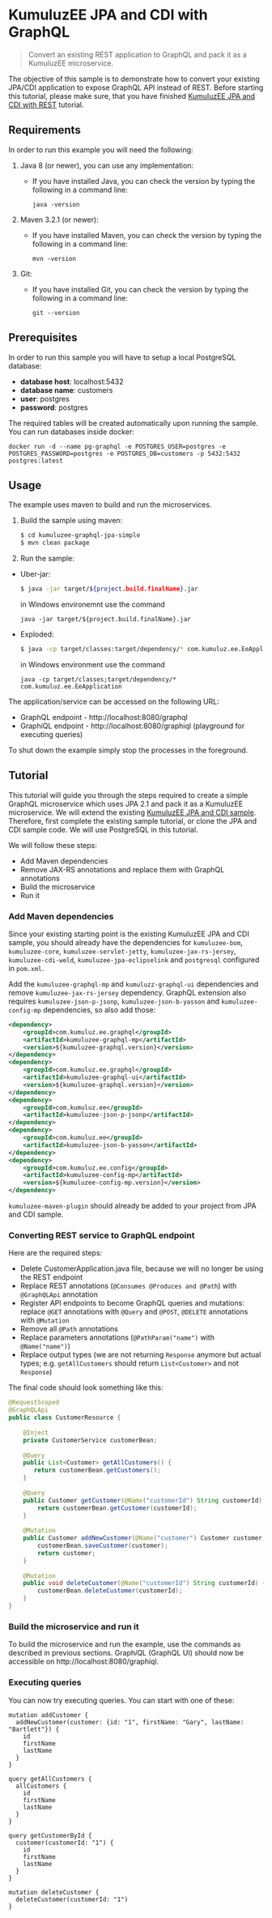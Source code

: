 # KumuluzEE JPA and CDI with GraphQL

> Convert an existing REST application to GraphQL and pack it as a KumuluzEE microservice.

The objective of this sample is to demonstrate how to convert your existing JPA/CDI application to expose GraphQL
API instead of REST. Before starting this tutorial, please make sure, that you have finished 
[KumuluzEE JPA and CDI with REST](https://github.com/kumuluz/kumuluzee-samples/tree/master/jpa) tutorial.

## Requirements

In order to run this example you will need the following:

1. Java 8 (or newer), you can use any implementation:
    * If you have installed Java, you can check the version by typing the following in a command line:
        
        ```
        java -version
        ```

2. Maven 3.2.1 (or newer):
    * If you have installed Maven, you can check the version by typing the following in a command line:
        
        ```
        mvn -version
        ```
3. Git:
    * If you have installed Git, you can check the version by typing the following in a command line:
    
        ```
        git --version
        ```
    

## Prerequisites

In order to run this sample you will have to setup a local PostgreSQL database:
- __database host__: localhost:5432
- __database name__: customers
- __user__: postgres
- __password__: postgres

The required tables will be created automatically upon running the sample.
You can run databases inside docker:
```
docker run -d --name pg-graphql -e POSTGRES_USER=postgres -e POSTGRES_PASSWORD=postgres -e POSTGRES_DB=customers -p 5432:5432 postgres:latest
```

## Usage

The example uses maven to build and run the microservices.

1. Build the sample using maven:

    ```bash
    $ cd kumuluzee-graphql-jpa-simple
    $ mvn clean package
    ```

2. Run the sample:
* Uber-jar:

    ```bash
    $ java -jar target/${project.build.finalName}.jar
    ```
    
    in Windows environemnt use the command
    ```batch
    java -jar target/${project.build.finalName}.jar
    ```

* Exploded:

    ```bash
    $ java -cp target/classes:target/dependency/* com.kumuluz.ee.EeApplication
    ```
    
    in Windows environment use the command
    ```batch
    java -cp target/classes;target/dependency/* com.kumuluz.ee.EeApplication
    ```
    
    
The application/service can be accessed on the following URL:
* GraphQL endpoint - http://localhost:8080/graphql
* GraphiQL endpoint - http://localhost:8080/graphiql (playground for executing queries)

To shut down the example simply stop the processes in the foreground.

## Tutorial
This tutorial will guide you through the steps required to create a simple GraphQL microservice which uses JPA 2.1 and
pack it as a KumuluzEE microservice. We will extend the existing
[KumuluzEE JPA and CDI sample](https://github.com/kumuluz/kumuluzee-samples/tree/master/jpa).
Therefore, first complete the existing sample tutorial, or clone the JPA and CDI sample code. We will use PostgreSQL
in this tutorial.

We will follow these steps:
* Add Maven dependencies
* Remove JAX-RS annotations and replace them with GraphQL annotations
* Build the microservice
* Run it

### Add Maven dependencies

Since your existing starting point is the existing KumuluzEE JPA and CDI sample, you should already have the
dependencies for `kumuluzee-bom`, `kumuluzee-core`, `kumuluzee-servlet-jetty`, `kumuluzee-jax-rs-jersey`,
`kumuluzee-cdi-weld`, `kumuluzee-jpa-eclipselink` and `postgresql` configured in `pom.xml`.


Add the `kumuluzee-graphql-mp` and `kumuluzz-graphql-ui` dependencies and remove `kumuluzee-jax-rs-jersey` dependency.
GraphQL extension also requires `kumuluzee-json-p-jsonp`, `kumuluzee-json-b-yasson` and `kumuluzee-config-mp`
dependencies, so also add those:

```xml
<dependency>
    <groupId>com.kumuluz.ee.graphql</groupId>
    <artifactId>kumuluzee-graphql-mp</artifactId>
    <version>${kumuluzee-graphql.version}</version>
</dependency>
<dependency>
    <groupId>com.kumuluz.ee.graphql</groupId>
    <artifactId>kumuluzee-graphql-ui</artifactId>
    <version>${kumuluzee-graphql.version}</version>
</dependency>
<dependency>
    <groupId>com.kumuluz.ee</groupId>
    <artifactId>kumuluzee-json-p-jsonp</artifactId>
</dependency>
<dependency>
    <groupId>com.kumuluz.ee</groupId>
    <artifactId>kumuluzee-json-b-yasson</artifactId>
</dependency>
<dependency>
    <groupId>com.kumuluz.ee.config</groupId>
    <artifactId>kumuluzee-config-mp</artifactId>
    <version>${kumuluzee-config-mp.version}</version>
</dependency>
```

`kumuluzee-maven-plugin` should already be added to your project from JPA and CDI sample.


### Converting REST service to GraphQL endpoint
Here are the required steps:
- Delete CustomerApplication.java file, because we will no longer be using the REST endpoint
- Replace REST annotations (`@Consumes @Produces and @Path`) with `@GraphQLApi` annotation
- Register API endpoints to become GraphQL queries and mutations: replace `@GET` annotations with `@Query` and `@POST`, `@DELETE` annotations with `@Mutation`
- Remove all `@Path` annotations
- Replace parameters annotations (`@PathParam("name")` with `@Name("name")`)
- Replace output types (we are not returning `Response` anymore but actual types; e.g. `getAllCustomers` should return `List<Customer>` and not `Response`)


The final code should look something like this:
```java
@RequestScoped
@GraphQLApi
public class CustomerResource {
  
    @Inject
    private CustomerService customerBean;
  
    @Query
    public List<Customer> getAllCustomers() {
       return customerBean.getCustomers();
    }
  
    @Query
    public Customer getCustomer(@Name("customerId") String customerId) {
        return customerBean.getCustomer(customerId);
    }
  
    @Mutation
    public Customer addNewCustomer(@Name("customer") Customer customer) {
        customerBean.saveCustomer(customer);
        return customer;
    }
  
    @Mutation
    public void deleteCustomer(@Name("customerId") String customerId) {
        customerBean.deleteCustomer(customerId);
    }
}

```

### Build the microservice and run it

To build the microservice and run the example, use the commands as described in previous sections. Graph*i*QL
(GraphQL UI) should now be accessible on http://localhost:8080/graphiql.

### Executing queries

You can now try executing queries. You can start with one of these:

```
mutation addCustomer {
  addNewCustomer(customer: {id: "1", firstName: "Gary", lastName: "Bartlett"}) {
    id
    firstName
    lastName
  }
}

query getAllCustomers {
  allCustomers {
    id
    firstName
    lastName
  }
}

query getCustomerById {
  customer(customerId: "1") {
    id
    firstName
    lastName
  }
}

mutation deleteCustomer {
  deleteCustomer(customerId: "1")
}
```
